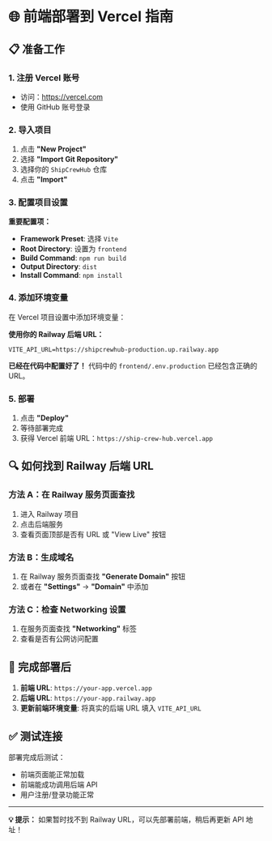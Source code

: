 # 🌐 前端部署到 Vercel 指南

## 📋 准备工作

### 1. 注册 Vercel 账号
- 访问：https://vercel.com
- 使用 GitHub 账号登录

### 2. 导入项目
1. 点击 **"New Project"**
2. 选择 **"Import Git Repository"**
3. 选择你的 `ShipCrewHub` 仓库
4. 点击 **"Import"**

### 3. 配置项目设置

**重要配置项：**
- **Framework Preset**: 选择 `Vite`
- **Root Directory**: 设置为 `frontend`
- **Build Command**: `npm run build`
- **Output Directory**: `dist`
- **Install Command**: `npm install`

### 4. 添加环境变量

在 Vercel 项目设置中添加环境变量：

**使用你的 Railway 后端 URL：**
```
VITE_API_URL=https://shipcrewhub-production.up.railway.app
```

**已经在代码中配置好了！** 代码中的 `frontend/.env.production` 已经包含正确的 URL。

### 5. 部署

1. 点击 **"Deploy"**
2. 等待部署完成
3. 获得 Vercel 前端 URL：`https://ship-crew-hub.vercel.app`

## 🔍 如何找到 Railway 后端 URL

### 方法 A：在 Railway 服务页面查找
1. 进入 Railway 项目
2. 点击后端服务
3. 查看页面顶部是否有 URL 或 "View Live" 按钮

### 方法 B：生成域名
1. 在 Railway 服务页面查找 **"Generate Domain"** 按钮
2. 或者在 **"Settings"** → **"Domain"** 中添加

### 方法 C：检查 Networking 设置
1. 在服务页面查找 **"Networking"** 标签
2. 查看是否有公网访问配置

## 🎯 完成部署后

1. **前端 URL**: `https://your-app.vercel.app`
2. **后端 URL**: `https://your-app.railway.app`
3. **更新前端环境变量**: 将真实的后端 URL 填入 `VITE_API_URL`

## ✅ 测试连接

部署完成后测试：
- 前端页面能正常加载
- 前端能成功调用后端 API
- 用户注册/登录功能正常

---

**💡 提示：** 如果暂时找不到 Railway URL，可以先部署前端，稍后再更新 API 地址！
